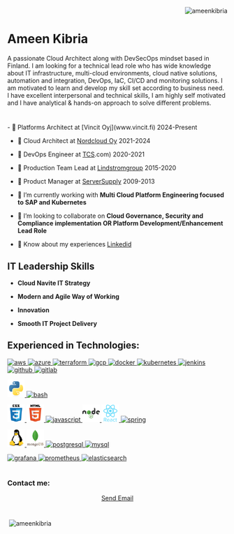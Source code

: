 <p align="right"> <img src="https://komarev.com/ghpvc/?username=ameenkibria&label=Profile%20views&color=0e75b6&style=flat" alt="ameenkibria" /> </p>
<h1 align="left">Ameen Kibria</h1>

<p align="left">A passionate Cloud Architect along with DevSecOps mindset based in Finland.
I am looking for a technical lead role who has wide knowledge about IT infrastructure, multi-cloud environments, cloud native solutions, automation and integration, DevOps, IaC, CI/CD and monitoring solutions. I am motivated to learn and develop my skill set according to business need. I have excellent interpersonal and technical skills, I am highly self motivated and I have analytical & hands-on approach to solve different problems.</p>

<h1></h1>
- 🔭 Platforms Architect at [Vincit Oyj](www.vincit.fi) 2024-Present

- 🔭 Cloud Architect at [Nordcloud Oy](www.nordcloud.com) 2021-2024

- 🔭 DevOps Engineer at [TCS](https://www.tcs.com/).com) 2020-2021

- 🔭 Production Team Lead at [Lindstromgroup](https://lindstromgroup.com/fi/comforta/) 2015-2020

- 🔭 Product Manager at [ServerSupply](https://www.serversupply.com/) 2009-2013

- 🌱 I’m currently working with **Multi Cloud Platform Engineering focused to SAP and Kubernetes**

- 👯 I’m looking to collaborate on **Cloud Governance, Security and Compliance implementation OR Platform Development/Enhancement Lead Role**

- 📄 Know about my experiences [Linkedid](https://www.linkedin.com/in/makibria/)


<p align="left">
</p>

## IT Leadership Skills

  - **Cloud Navite IT Strategy**
    
  - **Modern and Agile Way of Working**
    
  - **Innovation**
  
  - **Smooth IT Project Delivery**
    
  
## Experienced in Technologies:
  <p align="left"> 
  <a href="https://aws.amazon.com" target="_blank" rel="noreferrer"> <img src="https://cdn.worldvectorlogo.com/logos/aws-2.svg" alt="aws" width="40" height="40"/> </a> 
  <a href="https://azure.microsoft.com/en-in/" target="_blank" rel="noreferrer"> <img src="https://cdn.worldvectorlogo.com/logos/azure-2.svg" alt="azure" width="40" height="40"/> </a> 
  <a href="https://www.terraform.io/" target="_blank" rel="noreferrer"> <img src="https://www.vectorlogo.zone/logos/terraformio/terraformio-icon.svg" alt="terraform" width="40" height="40"/> </a>
  <a href="https://cloud.google.com" target="_blank" rel="noreferrer"> <img src="https://www.vectorlogo.zone/logos/google_cloud/google_cloud-icon.svg" alt="gcp" width="40" height="40"/> </a> 
  <a href="https://www.docker.com/" target="_blank" rel="noreferrer"> <img src="https://cdn.worldvectorlogo.com/logos/docker-4.svg" alt="docker" width="40" height="40"/> </a>
  <a href="https://kubernetes.io" target="_blank" rel="noreferrer"> <img src="https://cdn.worldvectorlogo.com/logos/kubernets.svg" alt="kubernetes" width="40" height="40"/> </a>
  <a href="https://www.jenkins.io" target="_blank" rel="noreferrer"> <img src="https://cdn.worldvectorlogo.com/logos/jenkins-1.svg" alt="jenkins" width="40" height="40"/> </a> 
  <a href="https://github.com/" target="_blank" rel="noreferrer"> <img src="https://cdn.worldvectorlogo.com/logos/github-icon.svg" alt="github" width="40" height="40"/> </a> 
  <a href="https://about.gitlab.com/" rel="noreferrer"> <img src="https://cdn.worldvectorlogo.com/logos/gitlab.svg" alt="gitlab" width="40" height="40"/> </a> 
  
  <a href="https://www.python.org" target="_blank" rel="noreferrer"> <img src="https://raw.githubusercontent.com/devicons/devicon/master/icons/python/python-original.svg" alt="python" width="40" height="40"/> </a>
  <a href="https://www.geeksforgeeks.org/bash-scripting-introduction-to-bash-and-bash-scripting/" target="_blank" rel="noreferrer"> <img src="https://cdn.worldvectorlogo.com/logos/bash-1.svg" alt="bash" width="40" height="40"/> </a>
    
  <a href="https://www.w3schools.com/css/" target="_blank" rel="noreferrer"> <img src="https://raw.githubusercontent.com/devicons/devicon/master/icons/css3/css3-original-wordmark.svg" alt="css3" width="40" height="40"/> </a>
  <a href="https://www.w3.org/html/" target="_blank" rel="noreferrer"> <img src="https://raw.githubusercontent.com/devicons/devicon/master/icons/html5/html5-original-wordmark.svg" alt="html5" width="40" height="40"/> </a> 
  <a href="https://developer.mozilla.org/en-US/docs/Web/JavaScript" target="_blank" rel="noreferrer"> <img src="https://cdn.worldvectorlogo.com/logos/logo-javascript.svg" alt="javascript" width="40" height="40"/> </a>
  <a href="https://nodejs.org" target="_blank" rel="noreferrer"> <img src="https://raw.githubusercontent.com/devicons/devicon/master/icons/nodejs/nodejs-original-wordmark.svg" alt="nodejs" width="40" height="40"/> </a>
  <a href="https://reactjs.org/" target="_blank" rel="noreferrer"> <img src="https://raw.githubusercontent.com/devicons/devicon/master/icons/react/react-original-wordmark.svg" alt="react" width="40" height="40"/> </a>
  <a href="https://spring.io/" target="_blank" rel="noreferrer"> <img src="https://www.vectorlogo.zone/logos/springio/springio-icon.svg" alt="spring" width="40" height="40"/> </a> 
  
  <a href="https://www.linux.org/" target="_blank" rel="noreferrer"> <img src="https://raw.githubusercontent.com/devicons/devicon/master/icons/linux/linux-original.svg" alt="linux" width="40" height="40"/> </a>
  <a href="https://www.mongodb.com/" target="_blank" rel="noreferrer"> <img src="https://raw.githubusercontent.com/devicons/devicon/master/icons/mongodb/mongodb-original-wordmark.svg" alt="mongodb" width="40" height="40"/> </a>
  <a href="https://www.postgresql.org" target="_blank" rel="noreferrer"> <img src="https://cdn.worldvectorlogo.com/logos/postgresql.svg" alt="postgresql" width="40" height="40"/> </a>
  <a href="https://www.mysql.com/" target="_blank" rel="noreferrer"> <img src="https://cdn.worldvectorlogo.com/logos/mysql-logo.svg" alt="mysql" width="40" height="40"/> </a>

  
  <a href="https://grafana.com" target="_blank" rel="noreferrer"> <img src="https://cdn.worldvectorlogo.com/logos/grafana.svg" alt="grafana" width="40" height="40"/> </a> 
  <a href="https://prometheus.io/" target="_blank" rel="noreferrer"> <img src="https://cdn.worldvectorlogo.com/logos/prometheus.svg" alt="prometheus" width="40" height="40"/> </a> 
  <a href="https://www.elastic.co/elasticsearch/" target="_blank" rel="noreferrer"> <img src="https://cdn.worldvectorlogo.com/logos/elasticsearch.svg" alt="elasticsearch" width="40" height="40"/> </a> 
</p>
<h1></h1>

<p align="left">
</p>

<h3 align="left">Contact me:</h3>
  <p align="middle">
    <a href="mailto: makibria@gmail.com" target="_blank" rel="noreferrer"> Send Email </a>
  </p> 
<h1></h1>

<p>&nbsp;<img align="center" src="https://github-readme-stats.vercel.app/api?username=ameenkibria&show_icons=true&locale=en" alt="ameenkibria" /></p>
